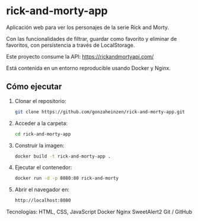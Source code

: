 # rick-and-morty-app
Aplicación web para ver los personajes de la serie Rick and Morty. 

Con las funcionalidades de filtrar, guardar como favorito y eliminar de favoritos, con persistencia a través de LocalStorage.

Este proyecto consume la API: https://rickandmortyapi.com/  

Está contenida en un entorno reproducible usando Docker y Nginx. 

## Cómo ejecutar

1. Clonar el repositorio:
   
   ```bash
   git clone https://github.com/gonzaheinzen/rick-and-morty-app.git
   
2. Acceder a la carpeta:
   
   ```bash
   cd rick-and-morty-app

3. Construir la imagen:
   
   ```bash
   docker build -t rick-and-morty-app .

4. Ejecutar el contenedor:
   
   ```bash
   docker run -d -p 8080:80 rick-and-morty

5. Abrir el navegador en:
   
   ```bash
   http://localhost:8080

Tecnologías:
HTML, CSS, JavaScript
Docker
Nginx
SweetAlert2
Git / GitHub
